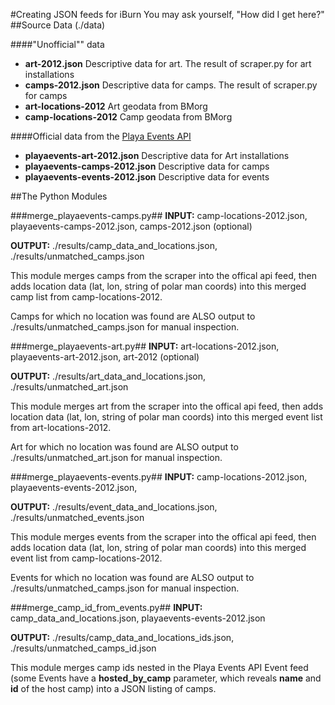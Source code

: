 #Creating JSON feeds for iBurn
You may ask yourself, "How did I get here?"
##Source Data (./data)

####"Unofficial"" data

+ **art-2012.json** Descriptive data for art. The result of scraper.py for art installations
+ **camps-2012.json** Descriptive data for camps. The result of scraper.py for camps
+ **art-locations-2012** Art geodata from BMorg
+ **camp-locations-2012** Camp geodata from BMorg

####Official data from the [Playa Events API](http://playaevents.burningman.com/api/0.2/docs/)
+ **playaevents-art-2012.json** Descriptive data for Art installations
+ **playaevents-camps-2012.json** Descriptive data for camps
+ **playaevents-events-2012.json** Descriptive data for events

##The Python Modules


###merge_playaevents-camps.py##
**INPUT:** camp-locations-2012.json, playaevents-camps-2012.json, camps-2012.json (optional)

**OUTPUT:** ./results/camp_data_and_locations.json, ./results/unmatched_camps.json

This module merges camps from the scraper into the offical api feed, then adds location data (lat, lon, string of polar man coords) into this merged camp list from camp-locations-2012.

Camps for which no location was found are ALSO output to ./results/unmatched_camps.json for manual inspection.

###merge_playaevents-art.py##
**INPUT:** art-locations-2012.json, playaevents-art-2012.json, art-2012 (optional)

**OUTPUT:** ./results/art_data_and_locations.json, ./results/unmatched_art.json

This module merges art from the scraper into the offical api feed, then adds location data (lat, lon, string of polar man coords) into this merged event list from art-locations-2012.

Art for which no location was found are ALSO output to ./results/unmatched_art.json for manual inspection.

###merge_playaevents-events.py##
**INPUT:** camp-locations-2012.json, playaevents-events-2012.json,

**OUTPUT:** ./results/event_data_and_locations.json, ./results/unmatched_events.json

This module merges events from the scraper into the offical api feed, then adds location data (lat, lon, string of polar man coords) into this merged event list from camp-locations-2012.

Events for which no location was found are ALSO output to ./results/unmatched_camps.json for manual inspection.

###merge_camp_id_from_events.py##
**INPUT:** camp_data_and_locations.json, playaevents-events-2012.json

**OUTPUT:** ./results/camp_data_and_locations_ids.json, ./results/unmatched_camps_id.json

This module merges camp ids nested in the Playa Events API Event feed (some Events have a **hosted_by_camp** parameter, which reveals **name** and **id** of the host camp) into a JSON listing of camps.